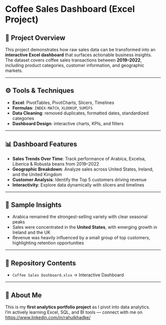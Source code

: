 # Coffee Sales Dashboard (Excel Project)

## 📌 Project Overview
This project demonstrates how raw sales data can be transformed into an **interactive Excel dashboard** that surfaces actionable business insights.  
The dataset covers coffee sales transactions between **2019–2022**, including product categories, customer information, and geographic markets.

---

## ⚙️ Tools & Techniques
- **Excel**: PivotTables, PivotCharts, Slicers, Timelines  
- **Formulas**: `INDEX-MATCH`, `XLOOKUP`, `SUMIFS`  
- **Data Cleaning**: removed duplicates, formatted dates, standardized categories  
- **Dashboard Design**: interactive charts, KPIs, and filters

---

## 📊 Dashboard Features
- **Sales Trends Over Time**: Track performance of Arabica, Excelsa, Liberica & Robusta beans from 2019–2022  
- **Geographic Breakdown**: Analyze sales across United States, Ireland, and the United Kingdom  
- **Customer Analysis**: Identify the Top 5 customers driving revenue  
- **Interactivity**: Explore data dynamically with slicers and timelines

---

## 🔎 Sample Insights
- Arabica remained the strongest-selling variety with clear seasonal peaks  
- Sales were concentrated in the **United States**, with emerging growth in Ireland and the UK  
- Revenue was heavily influenced by a small group of top customers, highlighting retention opportunities  

---

## 📂 Repository Contents
- `Coffee Sales Dashboard.xlsx` → Interactive Dashboard

---

## 🙋 About Me
This is my **first analytics portfolio project** as I pivot into data analytics.  
I’m actively learning Excel, SQL, and BI tools — connect with me on https://www.linkedin.com/in/rahulkhadke/
